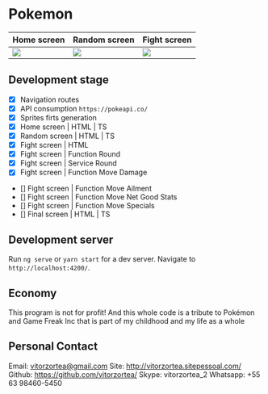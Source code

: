 # Pokemon

| Home screen | Random screen | Fight screen |
|---|---|---|
|  ![](https://uploaddeimagens.com.br/images/002/635/697/original/p0.png) |  ![](https://uploaddeimagens.com.br/images/002/635/699/original/p1.png) |  ![](https://uploaddeimagens.com.br/images/002/635/700/original/p2.png) |



## Development stage

- [X] Navigation routes
- [X] API consumption `https://pokeapi.co/`
- [X] Sprites firts generation
- [X] Home screen | HTML | TS
- [X] Random screen | HTML | TS
- [X] Fight screen | HTML
- [X] Fight screen | Function Round
- [X] Fight screen | Service Round
- [X] Fight screen | Function Move Damage
- [] Fight screen | Function Move Ailment
- [] Fight screen | Function Move Net Good Stats
- [] Fight screen | Function Move Specials
- [] Final screen | HTML | TS


## Development server

Run `ng serve` or `yarn start` for a dev server. Navigate to `http://localhost:4200/`.

## Economy

This program is not for profit! And this whole code is a tribute to Pokémon and Game Freak Inc that is part of my childhood and my life as a whole

## Personal Contact
Email: vitorzortea@gmail.com
Site: http://vitorzortea.sitepessoal.com/
Github: https://github.com/vitorzortea/
Skype: vitorzortea_2
Whatsapp: +55 63 98460-5450
